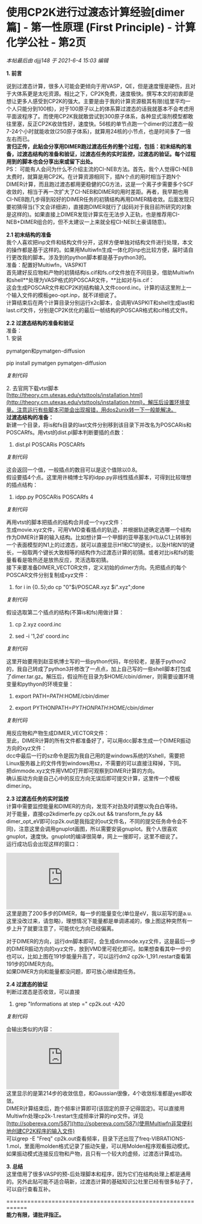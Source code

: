 # 使用CP2K进行过渡态计算经验[dimer篇] - 第一性原理 (First Principle) - 计算化学公社 - 第2页
_本帖最后由 djjj148 于 2021-6-4 15:03 编辑_

**1\. 前言**

说到过渡态计算，很多人可能会更倾向于用VASP，QE，但是速度慢是硬伤，且对于大体系更是太吃资源。相比之下，CP2K免费，速度极快。撰写本文的初衷即是想让更多人感受到CP2K的强大。主要是由于我的计算资源极其有限(组里平均一个人只能分到100核)，对于100原子以上的体系算过渡态的话我就基本不会考虑用平面波程序了。而使用CP2K我就敢尝试到300原子体系，各种显式溶剂模型都敢往里塞，反正CP2K收敛性好，速度快。56核的单节点跑一个dimer的过渡态一般7-24个小时就能收敛(250原子体系)，就算用24核的小节点，也是时间多了一倍左右而已。  
**言归正传，此贴会分享用DIMER跑过渡态任务的整个过程，包括：初末结构的准备，过渡态结构的准备和验证，过渡态任务的实时监控，过渡态的验证。每个过程用到的脚本也会分享出来或留下出处。**   
PS： 可能有人会问为什么不介绍主流的CI-NEB方法。首先，我个人觉得CI-NEB太费时，就算是用CP2K。在计算资源相同下，插N个点的用时相当于跑N个DIMER计算，而且跑过渡态都用更稳健的CG方法，这是一个离子步需要多个SCF收敛的，相当于再一次扩大了CI-NEB和DIMER的用时差距。再者，我早期也用CI-NEB跑几步得到较好的DIMER任务的初猜结构再用DIMER精收敛。后面发现只要初猜得当(下文会详细讲)，直接跑DIMER就行了(起码对于我目前所研究的对象是这样的)。如果直接上DIMER发现计算实在无法步入正轨，也是推荐用CI-NEB+DIMER组合的，但不太建议一上来就全程CI-NEB(土豪请随意)。

**2.1 初末结构的准备**  
我个人喜欢把inp文件和结构文件分开，这样方便单独对结构文件进行处理，本文的操作都是基于这样的。如果用Multiwfn生成一体化的inp也比较方便，届时请自行更改我的脚本。涉及到的python脚本都是基于python3的。  
准备：配置好Multiwfn，VASPKIT  
首先建好反应物和产物的初猜结构is.cif和fs.cif文件放在不同目录，借助Multiwfn和shell**处理为VASP格式的POSCAR文件，**比如对与is.cif：  
这会生成POSCAR文件和CP2K的结构输入文件coord.inc。计算的话这里附上一个输入文件的模板geo-opt.inp，就不详细说了。  
计算结束后在两个计算目录分别运行x2c脚本，会调用VASPKIT和shell生成last和last.cif文件，分别是CP2K优化的最后一帧结构的POSCAR格式和cif格式文件。

**2.2 过渡态结构的准备和验证**  
准备：  
1\. 安装

pymatgen和pymatgen-diffusion  

pip install pymatgen pymatgen-diffusion

_复制代码_

2\. 去官网下载vtst脚本 [http://theory.cm.utexas.edu/vtsttools/installation.html](http://theory.cm.utexas.edu/vtsttools/installation.html)，解压后设置环境变量。注意运行有些脚本可能会出现报错，用dos2unix转一下一般能解决。  
**过渡态结构的准备：**   
新建一个目录，将is和fs目录的last文件分别移到该目录下并改名为POSCARis和POSCARfs。用vtst的dist.pl脚本判断要插的点数：  

1.  dist.pl POSCARis POSCARfs

_复制代码_

  
这会返回一个值，一般插点的数目可以是这个值除以0.8。  
假设要插4个点。这里用许楠博士写的idpp.py非线性插点脚本，可得到比较理想的插点结构：  

1.  idpp.py POSCARis POSCARfs 4

_复制代码_

再用vtst的脚本把插点的结构合并成一个xyz文件：  
生成movie.xyz文件，可用VMD查看插点的轨迹，并根据轨迹确定选哪一个结构作为DIMER计算的输入结构。比如想计算一个甲醇的亚甲基氢(H1)从C1上转移到一个表面模型的N1上的过渡态，就可以直接显示H1和C1的键长，以及H1和N1的键长，一般取两个键长大致相等的结构作为过渡态计算的初猜。或者对比is和fs的能量看看是吸热还是放热反应，灵活选取初猜。  
接下来要准备DIMER\_VECTOR文件，定义初始的dimer方向。先把插点的每个POSCAR文件分别复制成xyz文件：  

1.  for i in {0..5};do cp "0"$i/POSCAR.xyz $i".xyz";done

_复制代码_

假设选取第二个插点的结构(不算is和fs)用做计算：  

1.  cp 2.xyz coord.inc  
    
2.  sed -i '1,2d' coord.inc

_复制代码_

这里开始要用到赵亚帆博士写的一些python代码，年份较老，是基于python2的，我自己转成了python3并修改了一点点，加上自己写的一些shell脚本打包成了dimer.tar.gz。解压后，假设所在目录为$HOME/cbin/dimer，则需要设置环境变量和pythyon的环境变量：  

1.  export PATH=$PATH:$HOME/cbin/dimer  
    
2.  export PYTHONPATH=$PYTHONPATH:$HOME/cbin/dimer

_复制代码_

用反应物和产物生成DIMER\_VECTOR文件：  
至此，DIMER计算的所有文件都准备好了，可以用dcc脚本生成一个DIMER振动方向的xyz文件：  
dcc中最后一行的sz命令是因为我自己用的是windows系统的Xshell，需要把Linux服务器上的文件传到windows用sz，不需要的可以直接注释掉，下同。  
把dimmode.xyz文件用VMD打开即可观察到DIMER计算的方向。  
确认振动方向是自己心中的反应方向无误后即可提交计算，这里传一个模板dimer.inp。

**2.3 过渡态任务的实时监控**  
计算中需要监控能量和DIMER的方向，发现不对劲及时调整以免白白等待。  
对于能量，直接cp2kdimerfe.py cp2k.out && transform\_fe.py && dimer\_opt\_eV即可(cp2k.out是我指定的out文件名，不同的提交任务命令会不同)，注意这里会调用gnuplot画图，所以需要安装gnuplot。我个人很喜欢gnuplot，速度快。gnuplot的编译很简单，网上一搜即可，这里不细说了。  
运行成功后会出现这样的窗口：

 ![](http://bbs.keinsci.com/forum.php?mod=attachment&aid=MzU0MDJ8MDVjMWNiOTJ8MTcyNzMyMTc1NXwxMzQ3OXwyMzUxNg%3D%3D&noupdate=yes)   
这里是跑了200多步的DIMER，每一步的能量变化(单位是eV，我以前写的是a.u.这里没改过来，请忽略)，理想情况下能量都是单调递减的，像上图这种突然有一步上升了就要注意了，可能优化方向已经偏离。

对于DIMER的方向，运行dm脚本即可，会生成dimmode.xyz文件，这是最后一步的DIMER振动方向的xyz文件，放到VMD里可视化即可。如果想查看其中一步的也可以，比如上图在191步能量升高了，可以运行dm2 cp2k-1\_191.restart查看第191步的DIMER方向。  
如果DIMER方向和能量都没问题，即可放心继续跑任务。

**2.4 过渡态的验证**  
判断过渡态是否收敛，可以直接

1.  grep "Informations at step =" cp2k.out -A20

_复制代码_

  
会输出类似的内容：  
 ![](http://bbs.keinsci.com/forum.php?mod=attachment&aid=MzU0Mzl8ZTk4NmY2NzR8MTcyNzMyMTc1NXwxMzQ3OXwyMzUxNg%3D%3D&noupdate=yes)   
这里显示的是第214步的收敛信息，和Gaussian很像，4个收敛标准都是yes即收敛。  
DIMER计算结束后，跑个频率计算即可(该固定的原子记得固定)。可以直接用Multiwfn处理cp2k-1.restart生成频率计算的inp文件。详见[http://sobereva.com/587](http://sobereva.com/587)(使用Multiwfn非常便利地创建CP2K程序的输入文件)  
可以grep -E "Freq" cp2k.out查看频率，目录下还出现了freq-VIBRATIONS-1.mol，里面用molden格式记录了振动矢量，可以用Molden程序观看振动模式。  
如果振动模式连接反应物和产物，且只有一个较大的虚频，过渡态计算成功。

**3\. 总结**  
这里借用了很多VASP的预-后处理脚本和程序，因为它们在结构处理上都是通用的。另外此贴可能不适合萌新，过渡态计算的基础知识公社里已经有很多帖子了，可以自行查看互补。

\============================================================  
**能力有限，请批评指正。**
